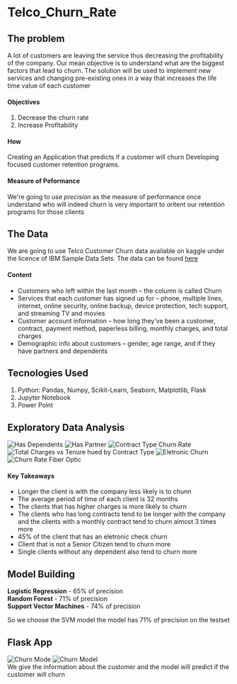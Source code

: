 # Telco_Churn_Rate

## The problem
A lot of customers are leaving the service thus decreasing the profitability of the company.
Our mean objective is to understand what are the biggest factors that lead to churn.
The solution will be used to implement new services and changing pre-existing ones in a way that increases the life time value of each customer
#### Objectives
1. Decrease the churn rate 
2. Increase Profitability
#### How
Creating an Application that predicts if a customer will churn
Developing focused customer retention programs.
#### Measure of Peformance
We're going to use *precision* as the measure of performance once understand who will indeed churn is very important to oritent our retention programs for those clients

## The Data 
We are going to use Telco Customer Churn data available on kaggle under the licence of IBM Sample Data Sets. The data can be found [here](https://www.kaggle.com/datasets/blastchar/telco-customer-churn)
#### Content 
- Customers who left within the last month – the column is called Churn
- Services that each customer has signed up for – phone, multiple lines, internet, online security, online backup, device protection, tech support, and streaming TV and movies
- Customer account information – how long they’ve been a customer, contract, payment method, paperless billing, monthly charges, and total charges
- Demographic info about customers – gender, age range, and if they have partners and dependents

## Tecnologies Used
1. Python: Pandas, Numpy, Scikit-Learn, Seaborn, Matplotlib, Flask
2. Jupyter Notebook
3. Power Point

## Exploratory Data Analysis 
![Has Dependents](https://user-images.githubusercontent.com/90560755/168038557-3c3ab831-d46e-4f9b-b17a-99dd20120db0.png)
![Has Partner](https://user-images.githubusercontent.com/90560755/168038573-22f8ca19-2a14-4bea-8ee4-8ef334897a61.png)
![Contract Type Churn Rate](https://user-images.githubusercontent.com/90560755/168038635-5fb11373-3174-42fb-b166-4bfb6c734efa.png)
![Total Charges vs Tenure hued by Contract Type](https://user-images.githubusercontent.com/90560755/168038671-f36e8b0d-1020-4f6b-be21-2b461ed91858.png)
![Eletronic Churn](https://user-images.githubusercontent.com/90560755/168038679-f7071892-bba4-40b8-8ec1-63b75284eb7e.png)
![Churn Rate Fiber Optic](https://user-images.githubusercontent.com/90560755/168038695-72e1c4f2-058c-414f-8f73-2f521f91c95f.png)

#### Key Takeaways
- Longer the client is with the company less likely is to chunn
- The average period of time of each client is 32 months
- The clients that has higher charges is more likely to churn
- The clients who has long contracts tend to be longer with the company and the clients with a monthly contract tend to churn almost 3 times more
- 45% of the client that has an eletronic check churn
- Client that is not a Senior Citizen tend to churn more
- Single clients without any dependent also tend to churn more

## Model Building
<b>Logistic Regression</b> - 65% of precision <br>
<b>Random Forest</b> - 71% of precision <br>
<b>Support Vector Machines</b> - 74% of precision <br>

So we choose the SVM model
the model has 71% of precision on the testset

## Flask App
![Churn Mode](https://user-images.githubusercontent.com/90560755/168040882-8ac77b96-362c-488e-9c97-db2a8dc314ed.png)
![Churn Model ](https://user-images.githubusercontent.com/90560755/168040891-b97a311c-77eb-40cf-8975-9f620798b92c.png) <br>
We give the information about the customer and the model will predict if the customer will churn
